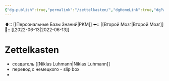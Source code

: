 ```yaml
---
{"dg-publish":true,"permalink":"/zettelkasten/","dgHomeLink":true,"dgPassFrontmatter":false}
---
```



⬆:: [[Персональные Базы Знаний|PKM]]
⬅:: [[Второй Мозг|Второй Мозг]]
📅:: [[2022-06-13|2022-06-13]]

# Zettelkasten
- создатель [[Niklas Luhmann|Niklas Luhmann]]
- перевод с немецкого - slip box
- 